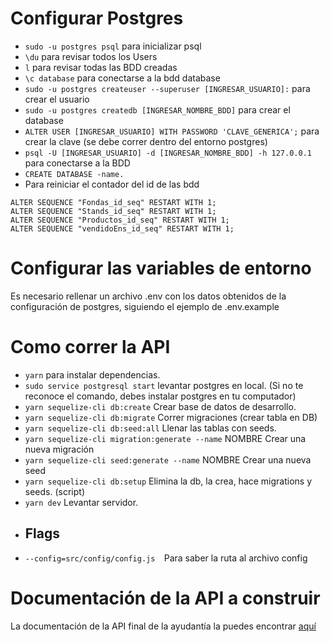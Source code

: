 
# Configurar Postgres

* `sudo -u postgres psql` para inicializar psql
* `\du` para revisar todos los Users
* `l` para revisar todas las BDD creadas
* `\c database` para conectarse a la bdd database
* `sudo -u postgres createuser --superuser [INGRESAR_USUARIO]:` para crear el usuario
* `sudo -u postgres createdb [INGRESAR_NOMBRE_BDD]` para crear el database
* `ALTER USER [INGRESAR_USUARIO] WITH PASSWORD 'CLAVE_GENERICA';` para crear la clave (se debe correr dentro del entorno postgres)
* `psql -U [INGRESAR_USUARIO] -d [INGRESAR_NOMBRE_BDD] -h 127.0.0.1` para conectarse a la BDD
* `CREATE DATABASE -name. `
* Para reiniciar el contador del id de las bdd

```
ALTER SEQUENCE "Fondas_id_seq" RESTART WITH 1;
ALTER SEQUENCE "Stands_id_seq" RESTART WITH 1;
ALTER SEQUENCE "Productos_id_seq" RESTART WITH 1;
ALTER SEQUENCE "vendidoEns_id_seq" RESTART WITH 1;
```

# Configurar las variables de entorno

Es necesario rellenar un archivo .env con los datos obtenidos de la configuración de postgres, siguiendo el ejemplo de .env.example

# Como correr la API

- `yarn` para instalar dependencias.
- `sudo service postgresql start` levantar postgres en local. (Si no te reconoce el comando, debes instalar postgres en tu computador)
- `yarn sequelize-cli db:create` Crear base de datos de desarrollo.
- `yarn sequelize-cli db:migrate` Correr migraciones (crear tabla en DB)
- `yarn sequelize-cli db:seed:all` Llenar las tablas con seeds.
- `yarn sequelize-cli migration:generate --name` NOMBRE Crear una nueva migración
- `yarn sequelize-cli seed:generate --name` NOMBRE Crear una nueva seed
- `yarn sequelize-cli db:setup` Elimina la db, la crea, hace migrations y seeds. (script)
- `yarn dev` Levantar servidor.
- ## Flags
- `--config=src/config/config.js  `Para saber la ruta al archivo config

# Documentación de la API a construir
La documentación de la API final de la ayudantía la puedes encontrar [aquí](https://documenter.getpostman.com/view/26329093/2sAXqnej8T)
